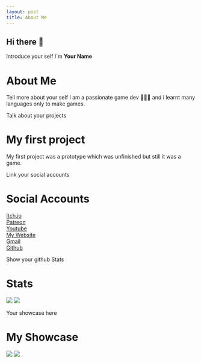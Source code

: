 ```yaml
---
layout: post
title: About Me
---
```


## Hi there 👋
Introduce your self
I`m **Your Name**

# About Me
Tell more about your self
I am a passionate game dev 👨🏻‍💻 and i learnt many languages only to make games.

Talk about your projects
# My first project
My first project was a prototype which was unfinished but still it was a game.

Link your social accounts
# Social Accounts
[Itch.io](#) \
[Patreon](#) \
[Youtube](#) \
[My Website](#) \
[Gmail](#) \
[Github](#)

Show your github Stats
# Stats
<p>
    <!-- Here, replace "lucianopalacio" with your user in github -->
    <img src="https://github-readme-stats.vercel.app/api?username=lucianopalacio&show_icons=true&layout=compact&bg_color=30,12c2e9,f64f59&title_color=fff&text_color=fff">
    <img src="https://github-readme-stats.vercel.app/api/top-langs/?username=lucianopalacio&layout=compact&bg_color=30,1565C0,b92b27&title_color=fff&text_color=fff">
</p>

Your showcase here
# My Showcase
<p>
    <a href="https://github.com/Jekyll/jekyll" target="_blank"> <img src="https://github-readme-stats.vercel.app/api/pin/?username=Jekyll&repo=jekyll&show_owner=true&bg_color=30,e96443,904e95&title_color=fff&text_color=fff"></a>
    <a href="https://github.com/Jekyll/teams" target="_blank"> <img src="https://github-readme-stats.vercel.app/api/pin/?username=Jekyll&repo=teams&show_owner=true&bg_color=30,e96443,904e95&title_color=fff&text_color=fff"></a>
</p>

